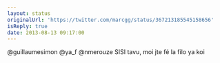 ```yaml
---
layout: status
originalUrl: 'https://twitter.com/marcgg/status/367213185545158656'
isReply: true
date: 2013-08-13 09:17:00
---
```


@guillaumesimon @ya_f @nmerouze SISI tavu, moi jte fé la filo ya koi
